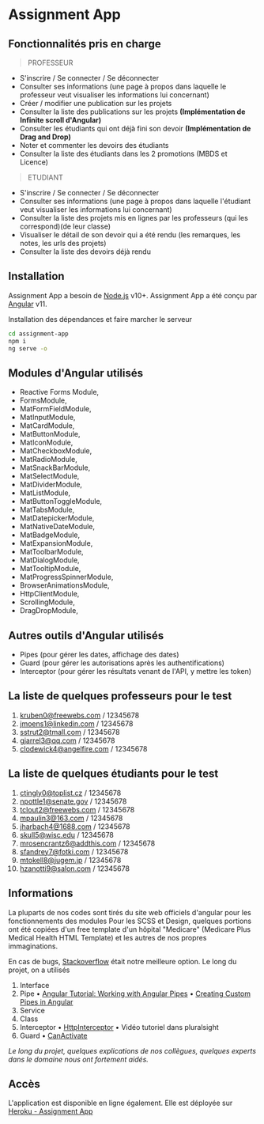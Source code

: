 # Assignment App

## Fonctionnalités pris en charge
> PROFESSEUR
- S'inscrire / Se connecter / Se déconnecter
- Consulter ses informations (une page à propos dans laquelle le professeur veut visualiser les informations lui concernant)
- Créer / modifier une publication sur les projets 
- Consulter la liste des publications sur les projets **(Implémentation de Infinite scroll d'Angular)**
- Consulter les étudiants qui ont déjà fini son devoir **(Implémentation de Drag and Drop)**
- Noter et commenter les devoirs des étudiants 
- Consulter la liste des étudiants dans les 2 promotions (MBDS et Licence)

> ETUDIANT
- S'inscrire / Se connecter / Se déconnecter
- Consulter ses informations (une page à propos dans laquelle l'étudiant veut visualiser les informations lui concernant)
- Consulter la liste des projets mis en lignes par les professeurs (qui les correspond)(de leur classe)
- Visualiser le détail de son devoir qui a été rendu (les remarques, les notes, les urls des projets)
- Consulter la liste des devoirs déjà rendu 


## Installation

Assignment App a besoin de [Node.js](https://nodejs.org/) v10+.
Assignment App a été conçu par [Angular](https://angular.io/guide/setup-local/) v11.

Installation des dépendances et faire marcher le serveur

```sh
cd assignment-app
npm i
ng serve -o
```

## Modules d'Angular utilisés
- Reactive Forms Module, 
- FormsModule,
- MatFormFieldModule, 
- MatInputModule,
- MatCardModule,
- MatButtonModule,
- MatIconModule,
- MatCheckboxModule,
- MatRadioModule,
- MatSnackBarModule,
- MatSelectModule,
- MatDividerModule,
- MatListModule,
- MatButtonToggleModule,
- MatTabsModule,
- MatDatepickerModule,
- MatNativeDateModule,
- MatBadgeModule,
- MatExpansionModule,
- MatToolbarModule,
- MatDialogModule,
- MatTooltipModule,
- MatProgressSpinnerModule,
- BrowserAnimationsModule,
- HttpClientModule,
- ScrollingModule,
- DragDropModule,

## Autres outils d'Angular utilisés
- Pipes (pour gérer les dates, affichage des dates)
- Guard (pour gérer les autorisations après les authentifications)
- Interceptor (pour gérer les résultats venant de l'API, y mettre les token)

## La liste de quelques professeurs pour le test
1) kruben0@freewebs.com / 12345678
2) jmoens1@linkedin.com /  12345678
3) sstrut2@tmall.com /  12345678
4) gjarrel3@qq.com /  12345678
5) clodewick4@angelfire.com /  12345678

## La liste de quelques étudiants pour le test 
1) ctingly0@toplist.cz / 12345678
2) npottle1@senate.gov / 12345678
3) tclout2@freewebs.com / 12345678
4) mpaulin3@163.com / 12345678
5) jharbach4@1688.com / 12345678
6) skull5@wisc.edu / 12345678
7) mrosencrantz6@addthis.com / 12345678
8) sfandrey7@fotki.com / 12345678
9) mtokell8@jugem.jp / 12345678
10) hzanotti9@salon.com / 12345678

## Informations
La pluparts de nos codes sont tirés du site web officiels d'angular pour les fonctionnements des modules
Pour les SCSS et Design, quelques portions ont été copiées d'un free template d'un hôpital "Medicare" (Medicare Plus Medical Health HTML Template) et les autres de nos propres immaginations. 

En cas de bugs, [Stackoverflow](https://stackoverflow.com/)  était notre meilleure option. 
Le long du projet, on a utilisés 
1) Interface
2) Pipe 
  • [Angular Tutorial: Working with Angular Pipes](https://www.intertech.com/angular-tutorial-working-with-angular-pipes/) 
  • [Creating Custom Pipes in Angular](https://nishugoel.medium.com/creating-custom-pipes-in-angular-2b082a5dc74b)
3) Service
4) Class
5) Interceptor
  • [HttpInterceptor](https://angular.io/api/common/http/HttpInterceptor)
  • Vidéo tutoriel dans pluralsight
6) Guard
   • [CanActivate](https://angular.io/api/router/CanActivate)


_Le long du projet, quelques explications de nos collègues, quelques experts dans le domaine nous ont fortement aidés._ 

## Accès
L'application est disponible en ligne également. Elle est déployée sur [Heroku - Assignment App](https://assignment-frontend01.herokuapp.com/)

